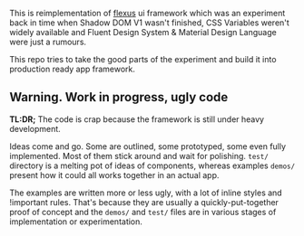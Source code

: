 This is reimplementation of [flexus](https://github.com/MikeKovarik/flexus) ui framework which was an experiment back in time when Shadow DOM V1 wasn't finished, CSS Variables weren't widely available and Fluent Design System & Material Design Language were just a rumours.

This repo tries to take the good parts of the experiment and build it into production ready app framework.

## Warning. Work in progress, ugly code

**TL:DR;** The code is crap because the framework is still under heavy development.

Ideas come and go. Some are outlined, some prototyped, some even fully implemented. Most of them stick around and wait for polishing. `test/` directory is a melting pot of ideas of components, whereas examples `demos/` present how it could all works together in an actual app.

The examples are written more or less ugly, with a lot of inline styles and !important rules. That's because they are usually a quickly-put-together proof of concept and the `demos/` and `test/` files are in various stages of implementation or experimentation. 